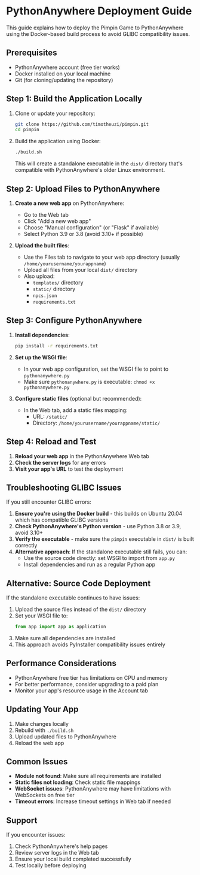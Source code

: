 # PythonAnywhere Deployment Guide

This guide explains how to deploy the Pimpin Game to PythonAnywhere using the Docker-based build process to avoid GLIBC compatibility issues.

## Prerequisites

- PythonAnywhere account (free tier works)
- Docker installed on your local machine
- Git (for cloning/updating the repository)

## Step 1: Build the Application Locally

1. Clone or update your repository:
   ```bash
   git clone https://github.com/timotheuzi/pimpin.git
   cd pimpin
   ```

2. Build the application using Docker:
   ```bash
   ./build.sh
   ```

   This will create a standalone executable in the `dist/` directory that's compatible with PythonAnywhere's older Linux environment.

## Step 2: Upload Files to PythonAnywhere

1. **Create a new web app** on PythonAnywhere:
   - Go to the Web tab
   - Click "Add a new web app"
   - Choose "Manual configuration" (or "Flask" if available)
   - Select Python 3.9 or 3.8 (avoid 3.10+ if possible)

2. **Upload the built files**:
   - Use the Files tab to navigate to your web app directory (usually `/home/yourusername/yourappname`)
   - Upload all files from your local `dist/` directory
   - Also upload:
     - `templates/` directory
     - `static/` directory
     - `npcs.json`
     - `requirements.txt`

## Step 3: Configure PythonAnywhere

1. **Install dependencies**:
   ```bash
   pip install -r requirements.txt
   ```

2. **Set up the WSGI file**:
   - In your web app configuration, set the WSGI file to point to `pythonanywhere.py`
   - Make sure `pythonanywhere.py` is executable: `chmod +x pythonanywhere.py`

3. **Configure static files** (optional but recommended):
   - In the Web tab, add a static files mapping:
     - URL: `/static/`
     - Directory: `/home/yourusername/yourappname/static/`

## Step 4: Reload and Test

1. **Reload your web app** in the PythonAnywhere Web tab
2. **Check the server logs** for any errors
3. **Visit your app's URL** to test the deployment

## Troubleshooting GLIBC Issues

If you still encounter GLIBC errors:

1. **Ensure you're using the Docker build** - this builds on Ubuntu 20.04 which has compatible GLIBC versions
2. **Check PythonAnywhere's Python version** - use Python 3.8 or 3.9, avoid 3.10+
3. **Verify the executable** - make sure the `pimpin` executable in `dist/` is built correctly
4. **Alternative approach**: If the standalone executable still fails, you can:
   - Use the source code directly: set WSGI to import from `app.py`
   - Install dependencies and run as a regular Python app

## Alternative: Source Code Deployment

If the standalone executable continues to have issues:

1. Upload the source files instead of the `dist/` directory
2. Set your WSGI file to:
   ```python
   from app import app as application
   ```
3. Make sure all dependencies are installed
4. This approach avoids PyInstaller compatibility issues entirely

## Performance Considerations

- PythonAnywhere free tier has limitations on CPU and memory
- For better performance, consider upgrading to a paid plan
- Monitor your app's resource usage in the Account tab

## Updating Your App

1. Make changes locally
2. Rebuild with `./build.sh`
3. Upload updated files to PythonAnywhere
4. Reload the web app

## Common Issues

- **Module not found**: Make sure all requirements are installed
- **Static files not loading**: Check static file mappings
- **WebSocket issues**: PythonAnywhere may have limitations with WebSockets on free tier
- **Timeout errors**: Increase timeout settings in Web tab if needed

## Support

If you encounter issues:
1. Check PythonAnywhere's help pages
2. Review server logs in the Web tab
3. Ensure your local build completed successfully
4. Test locally before deploying
